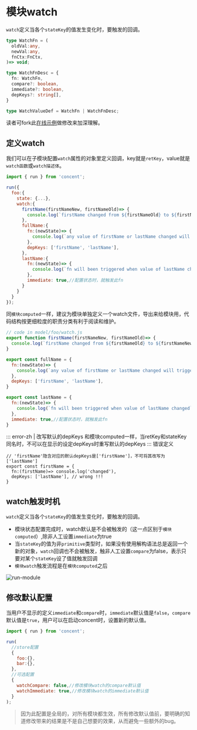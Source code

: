 # 模块watch
`watch`定义当各个`stateKey`的值发生变化时，要触发的回调。
```ts
type WatchFn = (
  oldVal:any,
  newVal:any, 
  fnCtx:FnCtx,
)=> void;

type WatchFnDesc = {
  fn: WatchFn,
  compare?: boolean,
  immediate?: boolean,
  depKeys?: string[],
}

type WatchValueDef = WatchFn | WatchFnDesc;
```
读者可fork此[在线示例](https://stackblitz.com/edit/hook-setup?file=CounterSetupComputedWatch.js)做修改来加深理解。

## 定义watch
我们可以在子模块配置`watch`属性的对象里定义回调，key就是`retKey`，value就是`watch函数`或`watch描述体`。
```js
import { run } from 'concent';

run({
  foo:{
    state: {...},
    watch:{
      firstName(firstNameNew, firstNameOld)=> { 
        console.log(`firstName changed from ${firstNameOld} to ${firstNameNew}`);
      },
      fullName:{
        fn:(newState)=> {
          console.log(`any value of firstName or lastName changed will trigger this`);
        },
        depKeys: ['firstName', 'lastName'],
      },
      lastName:{
        fn:(newState)=> {
          console.log(`fn will been triggered when value of lastName changed`);
        },
        immediate: true,//配置状态时，就触发此fn
      }
    }
  }
});
```

同`模块computed`一样，建议为模块单独定义一个watch文件，导出来给模块用，代码结构按更细粒度的职责分类有利于阅读和维护。
```js
// code in model/foo/watch.js
export function firstName(firstNameNew, firstNameOld)=> { 
  console.log(`firstName changed from ${firstNameOld} to ${firstNameNew}`);
}

export const fullName = {
  fn:(newState)=> {
    console.log(`any value of firstName or lastName changed will trigger this`);
  },
  depKeys: ['firstName', 'lastName'],
}

export const lastName = {
  fn:(newState)=> {
    console.log(`fn will been triggered when value of lastName changed`);
  },
  immediate: true,//配置状态时，就触发此fn
}
```

::: error-zh | 改写默认的depKeys
和模块computed一样，当retKey和stateKey同名时，不可以在显示的设定depKeys时重写默认的depKeys
:::
错误定义
```js{4}
// 'firstName'隐含对应的默认depKeys是['firstName']，不可将其改写为['lastName']
export const firstName = {
  fn:(firstName)=> console.log('changed'),
  depKeys: ['lastName'], // wrong !!!
}
```

## watch触发时机
`watch`定义当各个`stateKey`的值发生变化时，要触发的回调。
- 模块状态配置完成时，watch默认是不会被触发的（这一点区别于`模块computed`）,除非人工设置`immediate`为true
- 当`stateKey`的值为非`primitive`类型时，如果没有使用解构语法总是返回一个新的对象，`watch`回调也不会被触发，触非人工设置`compare`为false，表示只要对某个`stateKey`设了值就触发回调
- `模块watch`触发流程是在`模块computed`之后

![run-module](/concent-doc/img/cc-run-module.png)

## 修改默认配置
当用户不显示的定义`immediate`和`compare`时，`immediate`默认值是`false`，`compare`默认值是`true`，用户可以在启动concent时，设置新的默认值。
```js
import { run } from 'concent';

run(
  //store配置
  {
    foo:{},
    bar:{},
  },
  //可选配置
  {
    watchCompare: false,//修改模块watch的compare默认值
    watchImmediate: true,//修改模块watch的immediate默认值
  }
);
```
> 因为此配置是全局的，对所有模块都生效，所有修改默认值前，要明确的知道修改带来的结果是不是自己想要的效果，从而避免一些额外的bug。